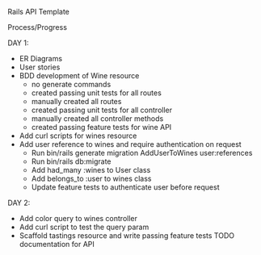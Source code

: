 Rails API Template

Process/Progress

DAY 1:
  - ER Diagrams
  - User stories
  - BDD development of Wine resource
    - no generate commands
    - created passing unit tests for all routes
    - manually created all routes
    - created passing unit tests for all controller
    - manually created all controller methods
    - created passing feature tests for wine API
  - Add curl scripts for wines resource
  - Add user reference to wines and require authentication on request
    - Run bin/rails generate migration AddUserToWines user:references
    - Run bin/rails db:migrate
    - Add had_many :wines to User class
    - Add belongs_to :user to wines class
    - Update feature tests to authenticate user before request

DAY 2:
  - Add color query to wines controller
  - Add curl script to test the query param
  - Scaffold tastings resource and write passing feature tests
TODO documentation for API
